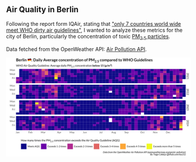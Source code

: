 ## Air Quality in Berlin

Following the report form IQAir, stating that ["only 7 countries world wide meet WHO dirty air guidelines"](https://www.theguardian.com/environment/2025/mar/11/only-seven-countries-worldwide-meet-who-dirty-air-guidelines-study-shows),
I wanted to analyze these metrics for the city of Berlin, particularly the concentration of toxic [PM<sub>2.5</sub> particles](https://www.iqair.com/newsroom/pm2-5).

Data fetched from the OpenWeather API: [Air Pollution API](https://openweathermap.org/api/air-pollution). 

![](plots/tile_plot.png)
